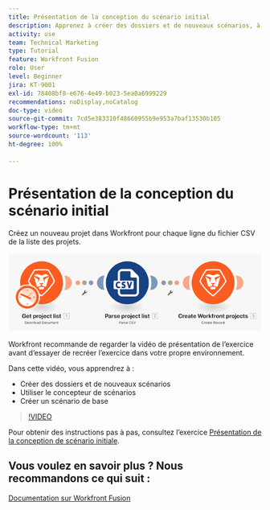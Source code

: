 ```yaml
---
title: Présentation de la conception du scénario initial
description: Apprenez à créer des dossiers et de nouveaux scénarios, à utiliser le concepteur de scénarios et à créer un scénario de base sur  [!DNL Adobe Workfront Fusion].
activity: use
team: Technical Marketing
type: Tutorial
feature: Workfront Fusion
role: User
level: Beginner
jira: KT-9001
exl-id: 78408bf8-e676-4e49-b023-5ea0a6999229
recommendations: noDisplay,noCatalog
doc-type: video
source-git-commit: 7cd5e383310f48660955b9e953a7baf13530b105
workflow-type: tm+mt
source-wordcount: '113'
ht-degree: 100%

---
```


# Présentation de la conception du scénario initial

Créez un nouveau projet dans Workfront pour chaque ligne du fichier CSV de la liste des projets.

![Image du scénario Fusion](assets/understand-the-basics-1.png)

Workfront recommande de regarder la vidéo de présentation de l’exercice avant d’essayer de recréer l’exercice dans votre propre environnement.

Dans cette vidéo, vous apprendrez à :

* Créer des dossiers et de nouveaux scénarios
* Utiliser le concepteur de scénarios
* Créer un scénario de base

>[!VIDEO](https://video.tv.adobe.com/v/335261/?quality=12&learn=on)

Pour obtenir des instructions pas à pas, consultez l’exercice [Présentation de la conception de scénario initiale](https://experienceleague.adobe.com/docs/workfront-learn/tutorials-workfront/fusion/exercises/initial-scenario-design.html?lang=fr).



## Vous voulez en savoir plus ? Nous recommandons ce qui suit :

[Documentation sur Workfront Fusion](https://experienceleague.adobe.com/docs/workfront/using/adobe-workfront-fusion/workfront-fusion-2.html?lang=fr)
